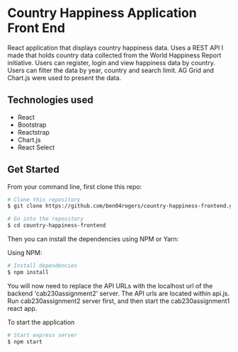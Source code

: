 # Country Happiness Application Front End

React application that displays country happiness data. Uses a REST API I made that holds country data collected from the World Happiness Report initiative. Users can register, login and view happiness data by country. Users can filter the data by year, country and search limit. AG Grid and Chart.js were used to present the data.

## Technologies used

- React
- Bootstrap
- Reactstrap
- Chart.js
- React Select

## Get Started

From your command line, first clone this repo:

```bash
# Clone this repository
$ git clone https://github.com/ben04rogers/country-happiness-frontend.git

# Go into the repository
$ cd country-happiness-frontend
```

Then you can install the dependencies using NPM or Yarn:

Using NPM: 

```bash
# Install dependencies
$ npm install
```

You will now need to replace the API URLs with the localhost url of the backend 'cab230assignment2' server. The API urls are located within api.js. Run cab230assignment2 server first, and then start the cab230assignment1 react app.

To start the application

```bash
# Start express server
$ npm start
```
